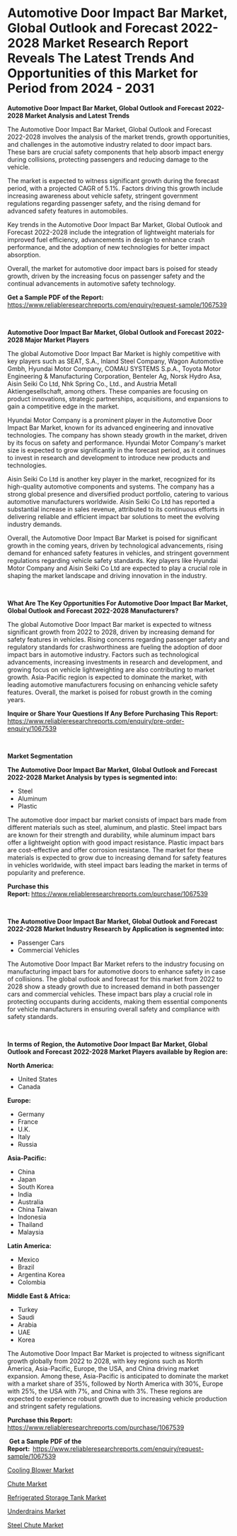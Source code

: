 <p><h1>Automotive Door Impact Bar Market, Global Outlook and Forecast 2022-2028 Market Research Report Reveals The Latest Trends And Opportunities of this Market for Period from 2024 - 2031</h1></p><p><strong>Automotive Door Impact Bar Market, Global Outlook and Forecast 2022-2028 Market Analysis and Latest Trends</strong></p>
<p><p>The Automotive Door Impact Bar Market, Global Outlook and Forecast 2022-2028 involves the analysis of the market trends, growth opportunities, and challenges in the automotive industry related to door impact bars. These bars are crucial safety components that help absorb impact energy during collisions, protecting passengers and reducing damage to the vehicle.</p><p>The market is expected to witness significant growth during the forecast period, with a projected CAGR of 5.1%. Factors driving this growth include increasing awareness about vehicle safety, stringent government regulations regarding passenger safety, and the rising demand for advanced safety features in automobiles.</p><p>Key trends in the Automotive Door Impact Bar Market, Global Outlook and Forecast 2022-2028 include the integration of lightweight materials for improved fuel efficiency, advancements in design to enhance crash performance, and the adoption of new technologies for better impact absorption.</p><p>Overall, the market for automotive door impact bars is poised for steady growth, driven by the increasing focus on passenger safety and the continual advancements in automotive safety technology.</p></p>
<p><strong>Get a Sample PDF of the Report:&nbsp;</strong> <a href="https://www.reliableresearchreports.com/enquiry/request-sample/1067539">https://www.reliableresearchreports.com/enquiry/request-sample/1067539</a></p>
<p>&nbsp;</p>
<p><strong>Automotive Door Impact Bar Market, Global Outlook and Forecast 2022-2028 Major Market Players</strong></p>
<p><p>The global Automotive Door Impact Bar Market is highly competitive with key players such as SEAT, S.A., Inland Steel Company, Wagon Automotive Gmbh, Hyundai Motor Company, COMAU SYSTEMS S.p.A., Toyota Motor Engineering & Manufacturing Corporation, Benteler Ag, Norsk Hydro Asa, Aisin Seiki Co Ltd, Nhk Spring Co., Ltd., and Austria Metall Aktiengesellschaft, among others. These companies are focusing on product innovations, strategic partnerships, acquisitions, and expansions to gain a competitive edge in the market.</p><p>Hyundai Motor Company is a prominent player in the Automotive Door Impact Bar Market, known for its advanced engineering and innovative technologies. The company has shown steady growth in the market, driven by its focus on safety and performance. Hyundai Motor Company's market size is expected to grow significantly in the forecast period, as it continues to invest in research and development to introduce new products and technologies.</p><p>Aisin Seiki Co Ltd is another key player in the market, recognized for its high-quality automotive components and systems. The company has a strong global presence and diversified product portfolio, catering to various automotive manufacturers worldwide. Aisin Seiki Co Ltd has reported a substantial increase in sales revenue, attributed to its continuous efforts in delivering reliable and efficient impact bar solutions to meet the evolving industry demands.</p><p>Overall, the Automotive Door Impact Bar Market is poised for significant growth in the coming years, driven by technological advancements, rising demand for enhanced safety features in vehicles, and stringent government regulations regarding vehicle safety standards. Key players like Hyundai Motor Company and Aisin Seiki Co Ltd are expected to play a crucial role in shaping the market landscape and driving innovation in the industry.</p></p>
<p>&nbsp;</p>
<p><strong>What Are The Key Opportunities For Automotive Door Impact Bar Market, Global Outlook and Forecast 2022-2028 Manufacturers?</strong></p>
<p><p>The global Automotive Door Impact Bar market is expected to witness significant growth from 2022 to 2028, driven by increasing demand for safety features in vehicles. Rising concerns regarding passenger safety and regulatory standards for crashworthiness are fueling the adoption of door impact bars in automotive industry. Factors such as technological advancements, increasing investments in research and development, and growing focus on vehicle lightweighting are also contributing to market growth. Asia-Pacific region is expected to dominate the market, with leading automotive manufacturers focusing on enhancing vehicle safety features. Overall, the market is poised for robust growth in the coming years.</p></p>
<p><strong>Inquire or Share Your Questions If Any Before Purchasing This Report:</strong> <a href="https://www.reliableresearchreports.com/enquiry/pre-order-enquiry/1067539">https://www.reliableresearchreports.com/enquiry/pre-order-enquiry/1067539</a></p>
<p>&nbsp;</p>
<p><strong>Market Segmentation</strong></p>
<p><strong>The Automotive Door Impact Bar Market, Global Outlook and Forecast 2022-2028 Market Analysis by types is segmented into:</strong></p>
<p><ul><li>Steel</li><li>Aluminum</li><li>Plastic</li></ul></p>
<p><p>The automotive door impact bar market consists of impact bars made from different materials such as steel, aluminum, and plastic. Steel impact bars are known for their strength and durability, while aluminum impact bars offer a lightweight option with good impact resistance. Plastic impact bars are cost-effective and offer corrosion resistance. The market for these materials is expected to grow due to increasing demand for safety features in vehicles worldwide, with steel impact bars leading the market in terms of popularity and preference.</p></p>
<p><strong>Purchase this Report:&nbsp;</strong><a href="https://www.reliableresearchreports.com/purchase/1067539">https://www.reliableresearchreports.com/purchase/1067539</a></p>
<p>&nbsp;</p>
<p><strong>The Automotive Door Impact Bar Market, Global Outlook and Forecast 2022-2028 Market Industry Research by Application is segmented into:</strong></p>
<p><ul><li>Passenger Cars</li><li>Commercial Vehicles</li></ul></p>
<p><p>The Automotive Door Impact Bar Market refers to the industry focusing on manufacturing impact bars for automotive doors to enhance safety in case of collisions. The global outlook and forecast for this market from 2022 to 2028 show a steady growth due to increased demand in both passenger cars and commercial vehicles. These impact bars play a crucial role in protecting occupants during accidents, making them essential components for vehicle manufacturers in ensuring overall safety and compliance with safety standards.</p></p>
<p>&nbsp;</p>
<p><strong>In terms of Region, the Automotive Door Impact Bar Market, Global Outlook and Forecast 2022-2028 Market Players available by Region are:</strong></p>
<p>
    <p> <strong> North America: </strong>
        <ul>
            <li>United States</li>
            <li>Canada</li>
        </ul>
        </p> 
    <p> <strong> Europe: </strong>
        <ul>
            <li>Germany</li>
            <li>France</li>
            <li>U.K.</li>
            <li>Italy</li>
            <li>Russia</li>
        </ul>
        </p> 
    <p> <strong> Asia-Pacific: </strong>
        <ul>
            <li>China</li>
            <li>Japan</li>
            <li>South Korea</li>
            <li>India</li>
            <li>Australia</li>
            <li>China Taiwan</li>
            <li>Indonesia</li>
            <li>Thailand</li>
            <li>Malaysia</li>
        </ul>
        </p> 
    <p> <strong> Latin America: </strong>
        <ul>
            <li>Mexico</li>
            <li>Brazil</li>
            <li>Argentina Korea</li>
            <li>Colombia</li>
        </ul>
        </p> 
    <p> <strong> Middle East & Africa: </strong>
        <ul>
            <li>Turkey</li>
            <li>Saudi</li>
            <li>Arabia</li>
            <li>UAE</li>
            <li>Korea</li>
        </ul>
    </p>
    </p>
<p><p>The Automotive Door Impact Bar Market is projected to witness significant growth globally from 2022 to 2028, with key regions such as North America, Asia-Pacific, Europe, the USA, and China driving market expansion. Among these, Asia-Pacific is anticipated to dominate the market with a market share of 35%, followed by North America with 30%, Europe with 25%, the USA with 7%, and China with 3%. These regions are expected to experience robust growth due to increasing vehicle production and stringent safety regulations.</p></p>
<p><strong>Purchase this Report: </strong><a href="https://www.reliableresearchreports.com/purchase/1067539">https://www.reliableresearchreports.com/purchase/1067539</a></p>
<p>&nbsp;<strong>Get a Sample PDF of the Report:&nbsp;&nbsp;</strong><a href="https://www.reliableresearchreports.com/enquiry/request-sample/1067539">https://www.reliableresearchreports.com/enquiry/request-sample/1067539</a></p>
<p><strong></strong></p>
<p><p><a href="https://medium.com/@leeullrich2023/cooling-blower-market-size-and-market-trends-complete-industry-overview-2024-to-2031-16a151a8580c">Cooling Blower Market</a></p><p><a href="https://medium.com/@leeullrich2023/chute-market-analysis-and-sze-forecasted-for-period-from-2024-to-2031-ad29a6192771">Chute Market</a></p><p><a href="https://medium.com/@bartonhintz/refrigerated-storage-tank-market-trends-forecast-and-competitive-analysis-to-2031-48fd5f41662f">Refrigerated Storage Tank Market</a></p><p><a href="https://medium.com/@leeullrich2023/underdrains-market-insights-into-market-cagr-market-trends-and-growth-strategies-323c8ea68a55">Underdrains Market</a></p><p><a href="https://medium.com/@leeullrich2023/analyzing-steel-chute-market-global-industry-perspective-and-forecast-2024-to-2031-a2d46501d3e4">Steel Chute Market</a></p></p>